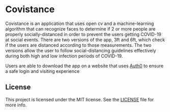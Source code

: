 # Covistance

Covistance is an application that uses open cv and a machine-learning algorithm that can recognize faces to determine if 2 or more people are properly socially-distanced in order to prevent the users getting COVID-19 at social events. There are two versions of the app, 3ft and 6ft, which check if the users are distanced according to those measurements. The two versions allow the user to follow social-distancing guidelines effectively during both high and low infection periods of COVID-19.

Users are able to download the app on a website that uses [Auth0](https://auth0.com) to ensure a safe login and visiting experience

## License

This project is licensed under the MIT license. See the [LICENSE](../LICENSE) file for more info.
